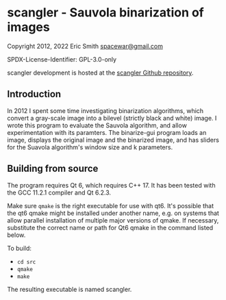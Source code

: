 # scangler - Sauvola binarization of images

Copyright 2012, 2022 Eric Smith <spacewar@gmail.com>

SPDX-License-Identifier: GPL-3.0-only

scangler development is hosted at the
[scangler Github repository](https://github.com/brouhaha/scangler/).

## Introduction

In 2012 I spent some time investigating binarization algorithms, which
convert a gray-scale image into a bilevel (strictly black and white)
image. I wrote this program to evaluate the Sauvola algorithm, and allow
experimentation with its paramters. The binarize-gui program loads an image,
displays the original image and the binarized image, and has sliders for the
Suavola algorithm's window size and k parameters.

## Building from source

The program requires Qt 6, which requires C++ 17. It has been tested
with the GCC 11.2.1 compiler and Qt 6.2.3.

Make sure `qmake` is the right executable for use with qt6. It's possible
that the qt6 qmake might be installed under another name, e.g. on systems
that allow parallel installation of multiple major versions of qmake. If
necessary, substitute the correct name or path for Qt6 qmake in the command
listed below.

To build:

- `cd src`
- `qmake`
- `make`

The resulting executable is named scangler.
